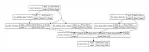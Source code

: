 <img width="90%" src="https://github.com/cawandmilk/paper-implementation/blob/master/papers/%5B021%5D%20Attention%20Is%20All%20You%20Need/assets/small_transformer.png"/>
